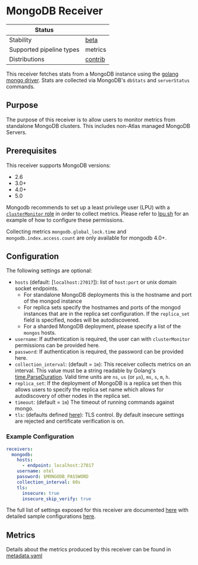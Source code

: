 # MongoDB Receiver

| Status                   |           |
| ------------------------ |-----------|
| Stability                | [beta]    |
| Supported pipeline types | metrics   |
| Distributions            | [contrib] |

This receiver fetches stats from a MongoDB instance using the [golang
mongo driver](https://github.com/mongodb/mongo-go-driver). Stats are collected
via MongoDB's `dbStats` and `serverStatus` commands.

## Purpose

The purpose of this receiver is to allow users to monitor metrics from standalone MongoDB clusters. This includes non-Atlas managed MongoDB Servers.

## Prerequisites

This receiver supports MongoDB versions:

- 2.6
- 3.0+
- 4.0+
- 5.0

Mongodb recommends to set up a least privilege user (LPU) with a [`clusterMonitor` role](https://www.mongodb.com/docs/v5.0/reference/built-in-roles/#mongodb-authrole-clusterMonitor) in order to collect metrics. Please refer to [lpu.sh](./testdata/integration/scripts/lpu.sh) for an example of how to configure these permissions.

Collecting metrics `mongodb.global_lock.time` and `mongodb.index.access.count` are only available for mongodb 4.0+.

## Configuration

The following settings are optional:

- `hosts` (default: [`localhost:27017`]): list of `host:port` or unix domain socket endpoints.
  - For standalone MongoDB deployments this is the hostname and port of the mongod instance
  - For replica sets specify the hostnames and ports of the mongod instances that are in the replica set configuration. If the `replica_set` field is specified, nodes will be autodiscovered.
  - For a sharded MongoDB deployment, please specify a list of the `mongos` hosts.
- `username`: If authentication is required, the user can with `clusterMonitor` permissions can be provided here.
- `password`: If authentication is required, the password can be provided here.
- `collection_interval`: (default = `1m`): This receiver collects metrics on an interval. This value must be a string readable by Golang's [time.ParseDuration](https://pkg.go.dev/time#ParseDuration). Valid time units are `ns`, `us` (or `µs`), `ms`, `s`, `m`, `h`.
- `replica_set`: If the deployment of MongoDB is a replica set then this allows users to specify the replica set name which allows for autodiscovery of other nodes in the replica set.
- `timeout`: (default = `1m`) The timeout of running commands against mongo.
- `tls`: (defaults defined [here](https://github.com/open-telemetry/opentelemetry-collector/blob/main/config/configtls/README.md)): TLS control. By default insecure settings are rejected and certificate verification is on.

### Example Configuration

```yaml
receivers:
  mongodb:
    hosts:
      - endpoint: localhost:27017
    username: otel
    password: $MONGODB_PASSWORD
    collection_interval: 60s
    tls:
      insecure: true
      insecure_skip_verify: true
```

The full list of settings exposed for this receiver are documented [here](./config.go) with detailed sample configurations [here](./testdata/config.yaml).

## Metrics

Details about the metrics produced by this receiver can be found in [metadata.yaml](./metadata.yaml)

[beta]:https://github.com/open-telemetry/opentelemetry-collector#beta
[contrib]:https://github.com/open-telemetry/opentelemetry-collector-releases/tree/main/distributions/otelcol-contrib
